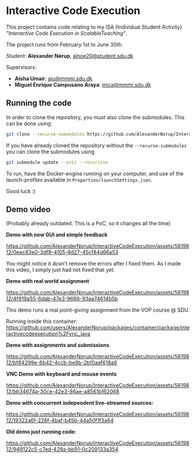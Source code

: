 # Interactive Code Execution

This project contains code relating to my ISA (Individual Student Activity) *"Interactive Code Execution in ScalableTeaching"*. 

The project runs from February 1st to June 30th.

Student: **Alexander Nørup**, alnoe20@student.sdu.dk

Supervisors:
- **Aisha Umair**: aiu@mmmi.sdu.dk
- **Miguel Enrique Campusano Araya**: mica@mmmi.sdu.dk

## Running the code

In order to clone the repository, you must also clone the submodules. This can be done using:

```bash
git clone --recurse-submodules https://github.com/AlexanderNorup/InteractiveCodeExecution.git
```

If you have already cloned the repository without the `--recurse-submodules` you can clone the submodules using
```bash
git submodule update --init --recursive
```

To run, have the Docker-engine running on your computer, and use of the launch-profiles available in `Properties/launchSettings.json`.

Good luck :)

## Demo video

(Probably already outdated. This is a PoC, so it changes all the time)

**Demo with new GUI and simple feedback**

https://github.com/AlexanderNorup/InteractiveCodeExecution/assets/5619812/0eec83e0-3df8-4105-8d27-45cf84d66a53

You might notice it dosn't remove the errors after I fixed them. As I made this video, I simply just had not fixed that yet.


**Demo with real world assignment**

https://github.com/AlexanderNorup/InteractiveCodeExecution/assets/5619812/4f919a55-6dab-47e3-9666-93aa74614b5b

This demo runs a real point-giving assignment from the VOP course @ SDU. 

Running inside this container: https://github.com/users/AlexanderNorup/packages/container/package/interactivecodeexecution%2Fvnc_java

**Demo with assignments and submissions**

https://github.com/AlexanderNorup/InteractiveCodeExecution/assets/5619812/bf84299e-6b42-4ccb-be9b-2bf0aaf618a6

**VNC Demo with keyboard and mouse events**

https://github.com/AlexanderNorup/InteractiveCodeExecution/assets/5619812/bb34674a-30ce-42e3-86ae-a8561b162068

**Demo with concurrent independent live-streamed sources:**

https://github.com/AlexanderNorup/InteractiveCodeExecution/assets/5619812/19322a6f-228f-4baf-b45b-44a50f1f3a64

**Old demo just running code:**

https://github.com/AlexanderNorup/InteractiveCodeExecution/assets/5619812/949122c5-c7ed-428a-bb91-0c209133a354
